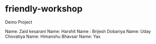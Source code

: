 # friendly-workshop
Demo Project

Name: Zaid kesarani
Name: Harshit 
Name : Brijesh Dobariya
Name: Uday Chovatiya
Name: Himanshu Bhavsar
Name: Yax

